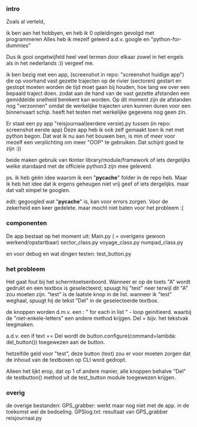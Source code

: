 ### intro

Zoals al verteld,

ik ben aan het hobbyen, en heb ik 0 opleidingen gevolgd met programmeren
Alles heb ik mezelf geleerd a.d.v. google en "python-for-dummies" 

Dus ik gooi ongetwijfeld heel veel termen door elkaar zowel in het engels als
in het nederlands :)) vergeef me. 

ik ben bezig met een app, (screenshot in repo: "screenshot huidige app")
die op voorhand vast gezette trajecten op de rivier (sectoren) gestart en gestopt moeten worden
de tijd moet gaan bij houden, hoe lang we over een bepaald traject doen. zodat aan de hand van de vast gezette afstanden
een gemiddelde snelheid berekent kan worden. Op dit moment zijn de afstanden nog "verzonnen" omdat de werkelijke trajecten
uren kunnen duren voor een binnenvaart schip. heeft het testen met werkelijke gegevens nog geen zin. 

Er staat een py app "reisjournaal(eerdere versie).py tussen (in repo: screenshot eerste app)
Deze app heb ik ook zelf gemaakt toen ik net met python begon. 
Dat wat ik nu aan het bouwen ben, is min of meer voor mezelf een verplichting om meer "OOP" te gebruiken. 
Dat schijnt goed te zijn :)) 

beide maken gebruik van tkinter library/module/framework of iets dergelijks welke standaard met de officiele python3 zijn mee geleverd.

ps. ik heb géén idee waarom ik een "__pycache__" folder in de repo heb. Maar ik heb het idee dat ik ergens geheugen niet vrij geef of iets dergelijks.
maar dat valt simpel te googlen. 

edit: gegoogled wat "__pycache__" is, kan voor errors zorgen. Voor de zekerheid een keer gedelete. maar mocht niet baten voor het probleem :( 


### componenten
De app bestaat op het moment uit:
Main.py ( = overigens gewoon werkend/opstartbaar)
sector_class.py
voyage_class.py
numpad_class.py

en voor debug en wat dingen testen:
test_button.py


### het probleem
Het gaat fout bij het schermtoetsenboord.
Wanneer er op de toets "A" wordt gedrukt en een textbox is geselecteerd;
spuugt hij "test" neer terwijl dit "A" zou moeten zijn. "test" is de laatste knop in de list.
wanneer ik "test" weghaal, spuugt hij de tekst "Del" in de geselecteerde textbox. 

de knoppen worden d.m.v. een : " for each in list " - loop geinitieerd.
waarbij de "niet-enkele-letters" een andere method krijgen. 
Del = bijv. het tekstvak leegmaken. 

a.d.v. een if text == Del
wordt de button.configure(command=lambda: del_button()) toegewezen aan de button. 

hetzelfde geld voor "test", 
deze button (text) zou er voor moeten zorgen dat de inhoud van de textboxen op CLI word gedropt.

Alleen het lijkt erop, dat op 1 of andere manier, alle knoppen behalve "Del" de testbutton() method uit de test_button module toegewezen krijgen.


### overig
de overige bestanden:
GPS_grabber: werkt maar nog niet met de app. in de toekomst wel de bedoeling. 
GPSlog.txt: resultaat van GPS_grabber
reisjournaal.py


